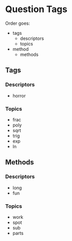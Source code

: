 # Question Tags

Order goes:

- tags
  - descriptors
  - topics
- method
  - methods


## Tags

### Descriptors
- horror

### Topics
- frac
- poly
- sqrt
- trig
- exp
- ln


## Methods

### Descriptors
- long
- fun

### Topics
- work
- spot
- sub
- parts
